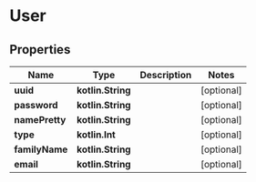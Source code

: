 
# User

## Properties
Name | Type | Description | Notes
------------ | ------------- | ------------- | -------------
**uuid** | **kotlin.String** |  |  [optional]
**password** | **kotlin.String** |  |  [optional]
**namePretty** | **kotlin.String** |  |  [optional]
**type** | **kotlin.Int** |  |  [optional]
**familyName** | **kotlin.String** |  |  [optional]
**email** | **kotlin.String** |  |  [optional]




